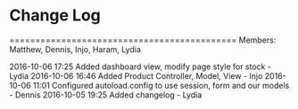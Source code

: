 # Change Log 

============================================
Members: Matthew, Dennis, Injo, Haram, Lydia

2016-10-06 17:25 Added dashboard view, modify page style for stock - Lydia
2016-10-06 16:46 Added Product Controller, Model, View - Injo
2016-10-06 11:01 Configured autoload.config to use session, form and our models - Dennis
2016-10-05 19:25 Added changelog - Lydia
